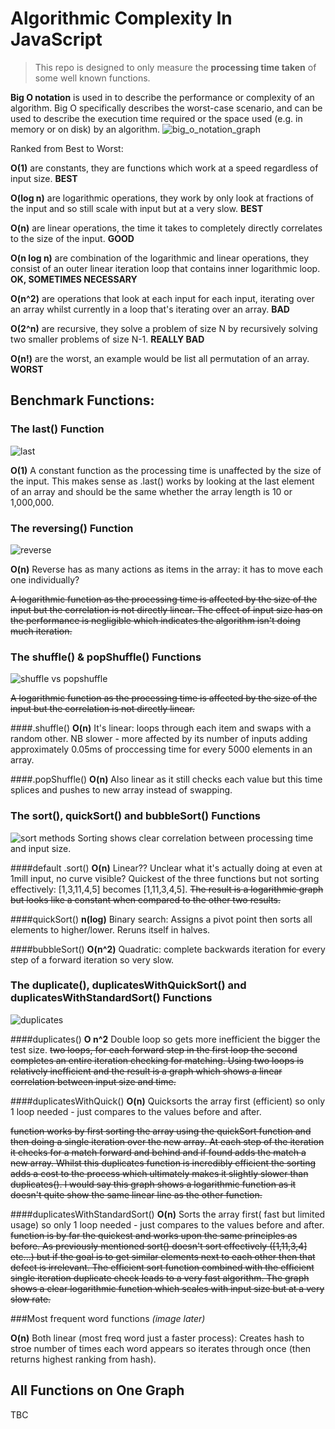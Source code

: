 # Algorithmic Complexity In JavaScript

> This repo is designed to only measure the __processing time taken__ of some well known functions.

**Big O notation** is used in to describe the performance or complexity of an algorithm. Big O specifically describes the worst-case scenario, and can be used to describe the execution time required or the space used (e.g. in memory or on disk) by an algorithm.
![big_o_notation_graph](https://user-images.githubusercontent.com/44780483/53408265-014a7a00-39b6-11e9-91bd-1b60fb0b2e55.jpeg)

Ranked from Best to Worst:

__O(1)__ are constants, they are functions which work at a speed regardless of input size. __BEST__

__O(log n)__ are logarithmic operations, they work by only look at fractions of the input and so still scale with input but at a very slow. __BEST__

__O(n)__ are linear operations, the time it takes to completely directly correlates to the size of the input. __GOOD__

__O(n log n)__ are combination of the logarithmic and linear operations, they consist of an outer linear iteration loop that contains inner logarithmic loop. __OK, SOMETIMES NECESSARY__

__O(n^2)__ are operations that look at each input for each input, iterating over an array whilst currently in a loop that's iterating over an array. __BAD__

__O(2^n)__ are recursive, they solve a problem of size N by recursively solving two smaller problems of size N-1. __REALLY BAD__

__O(n!)__ are the worst, an example would be list all permutation of an array. __WORST__


## Benchmark Functions:
### The last() Function
![last](https://user-images.githubusercontent.com/43698605/53485550-610c5800-3a7e-11e9-835e-c3e5f0daafcc.png)

**O(1)**
A constant function as the processing time is unaffected by the size of the input.
This makes sense as .last() works by looking at the last element of an array and should be the same whether the array length is 10 or 1,000,000.

### The reversing() Function
![reverse](https://user-images.githubusercontent.com/43698605/53485534-5782f000-3a7e-11e9-81cc-e3f10bfcc87a.png)

**O(n)**
Reverse has as many actions as items in the array: it has to move each one individually?

~~A logarithmic function as the processing time is affected by the size of the input but the correlation is not directly linear.
The effect of input size has on the performance is negligible which indicates the algorithm isn't doing much iteration.~~

### The shuffle() & popShuffle() Functions
![shuffle vs popshuffle](https://user-images.githubusercontent.com/43698605/53485568-6e294700-3a7e-11e9-96df-c05a1ed0de39.png)

~~A logarithmic function as the processing time is affected by the size of the input but the correlation is not directly linear.~~

####.shuffle()
**O(n)**
It's linear: loops through each item and swaps with a random other.
NB slower - more affected by its number of inputs adding approximately 0.05ms of proccessing time for every 5000 elements in an array.

####.popShuffle()
**O(n)**
Also linear as it still checks each value but this time splices and pushes to new array instead of swapping.

### The sort(), quickSort() and bubbleSort() Functions
![sort methods](https://user-images.githubusercontent.com/43698605/53497219-9e331300-3a9b-11e9-8eef-af63eb6e3b9e.png)
Sorting shows clear correlation between processing time and input size.

####default .sort()
**O(n)**
Linear?? Unclear what it's actually doing at even at 1mill input, no curve visible?
Quickest of the three functions but not sorting effectively: [1,3,11,4,5] becomes [1,11,3,4,5].
~~The result is a logarithmic graph but looks like a constant when compared to the other two results.~~

####quickSort()
**n(log)**
Binary search: Assigns a pivot point then sorts all elements to higher/lower. Reruns itself in halves.

####bubbleSort()
**O(n^2)**
Quadratic: complete backwards iteration for every step of a forward iteration so very slow.

### The duplicate(), duplicatesWithQuickSort() and duplicatesWithStandardSort() Functions
![duplicates](https://user-images.githubusercontent.com/43698605/53496996-1a792680-3a9b-11e9-8e18-7683a3cfa093.png)

####duplicates()
**O n^2**
Double loop so gets more inefficient the bigger the test size.
~~two loops, for each forward step in the first loop the second completes an entire iteration checking for matching. Using two loops is relatively inefficient and the result is a graph which shows a linear correlation between input size and time.~~

####duplicatesWithQuick()
**O(n)**
Quicksorts the array first (efficient) so only 1 loop needed - just compares to the values before and after.

 ~~function works by first sorting the array using the quickSort function and then doing a single iteration over the new array. At each step of the iteration it checks for a match forward and behind and if found adds the match a new array. Whilst this duplicates function is incredibly efficient the sorting adds a cost to the process which ultimately makes it slightly slower than duplicates(). I would say this graph shows a logarithmic function as it doesn't quite show the same linear line as the other function.~~

####duplicatesWithStandardSort()
**O(n)**
Sorts the array first( fast but limited usage) so only 1 loop needed - just compares to the values before and after.
 ~~function is by far the quickest and works upon the same principles as before. As previously mentioned sort() doesn't sort effectively ([1,11,3,4] etc...) but if the goal is to get similar elements next to each other then that defect is irrelevant. The efficient sort function combined with the efficient single iteration duplicate check leads to a very fast algorithm. The graph shows a clear logarithmic function which scales with input size but at a very slow rate.~~

 ###Most frequent word functions
 _(image later)_

 **O(n)**
 Both linear (most freq word just a faster process): Creates hash to stroe number of times each word appears so iterates through once (then returns highest ranking from hash).

## All Functions on One Graph

TBC
